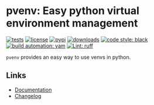 # pvenv: Easy python virtual environment management

[![tests][test_badge]][test_url]
[![license][licence_badge]][licence_url]
[![pypi][pypi_badge]][pypi_url]
[![downloads][pepy_badge]][pepy_url]
[![code style: black][black_badge]][black_url]
[![build automation: yam][yam_badge]][yam_url]
[![Lint: ruff][ruff_badge]][ruff_url]

`pvenv` provides an easy way to use venvs in python.

## Links

-   [Documentation]
-   [Changelog]

[test_badge]: https://github.com/spapanik/pvenv/actions/workflows/tests.yml/badge.svg
[test_url]: https://github.com/spapanik/pvenv/actions/workflows/tests.yml
[licence_badge]: https://img.shields.io/pypi/l/pvenv
[licence_url]: https://github.com/spapanik/pvenv/blob/main/docs/LICENSE.md
[pypi_badge]: https://img.shields.io/pypi/v/pvenv
[pypi_url]: https://pypi.org/project/pvenv
[pepy_badge]: https://pepy.tech/badge/pvenv
[pepy_url]: https://pepy.tech/project/pvenv
[black_badge]: https://img.shields.io/badge/code%20style-black-000000.svg
[black_url]: https://github.com/psf/black
[yam_badge]: https://img.shields.io/badge/build%20automation-yamk-success
[yam_url]: https://github.com/spapanik/yamk
[ruff_badge]: https://img.shields.io/endpoint?url=https://raw.githubusercontent.com/charliermarsh/ruff/main/assets/badge/v1.json
[ruff_url]: https://github.com/charliermarsh/ruff
[Documentation]: https://p-venv.readthedocs.io/en/stable/
[Changelog]: https://github.com/spapanik/pvenv/blob/main/docs/CHANGELOG.md
